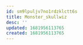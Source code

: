 ```yaml
---
id: sm9lpuljv7no1rdzklctt6s
title: Monster_skullwiz
desc: ''
updated: 1681956113765
created: 1681956113765
---
```

